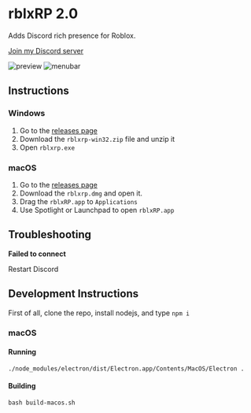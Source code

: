 # rblxRP 2.0
Adds Discord rich presence for Roblox.

[Join my Discord server](https://discord.gg/4qzqg3k)

![preview](https://i.imgur.com/T3hEpBi.png) ![menubar](http://lmgn.uk/gId.png)

## Instructions

### Windows

1. Go to the [releases page](https://github.com/theLMGN/rblxRP/releases)
2. Download the `rblxrp-win32.zip` file and unzip it
3. Open `rblxrp.exe`

### macOS

1. Go to the [releases page](https://github.com/theLMGN/rblxRP/releases)
2. Download the `rblxrp.dmg` and open it.
3. Drag the `rblxRP.app` to `Applications`
4. Use Spotlight or Launchpad to open `rblxRP.app`

## Troubleshooting

**Failed to connect**

Restart Discord


## Development Instructions

First of all, clone the repo, install nodejs, and type `npm i`

### macOS

#### Running
`./node_modules/electron/dist/Electron.app/Contents/MacOS/Electron .`

#### Building

`bash build-macos.sh`
